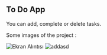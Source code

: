 ## To Do App
You can add, complete or delete tasks.

Some images of the project : 

![Ekran Alıntısı](https://github.com/Kaantk/To-Do-App/assets/96573996/fe82a8e3-58cd-4fa5-b808-dc8cf2110559)
![addasd](https://github.com/Kaantk/To-Do-App/assets/96573996/47397393-a3df-4956-8a27-fd1707778f8d)
